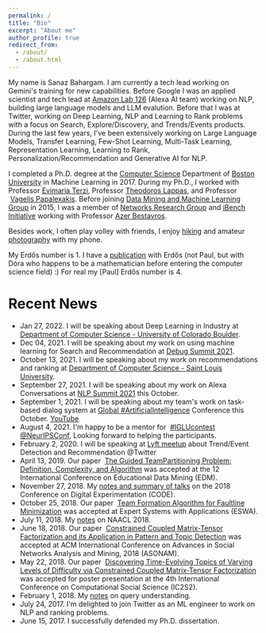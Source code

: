 ```yaml
---
permalink: /
title: "Bio"
excerpt: "About me"
author_profile: true
redirect_from: 
  - /about/
  - /about.html
---
```


My name is Sanaz Bahargam. I am currently a tech lead working on Gemini's training for new capabilities. Before Google I was an applied scientist and tech lead at [Amazon Lab 126](https://amazon.jobs/en/teams/lab126/) (Alexa AI team) working on NLP, building large language models and LLM evalution. Before that I was at Twitter, working on Deep Learning, NLP and Learning to Rank problems with a focus on Search, Explore/Discovery, and Trends/Events products. During the last few years, I've been extensively working on Large Language Models, Transfer Learning, Few-Shot Learning, Multi-Task Learning, Representation Learning, Learning to Rank, Personalization/Recommendation and Generative AI for NLP.

I completed a Ph.D. degree at the [Computer Science](http://www.cs.bu.edu/) Department of [Boston University](http://www.bu.edu/) in Machine Learning in 2017.
During my Ph.D., I worked with Professor [Evimaria Terzi](http://cs-people.bu.edu/evimaria/), Professor [Theodoros Lappas](http://tedlappas.com/), and Professor  [Vagelis Papalexakis](http://www.cs.ucr.edu/~epapalex/). Before joining [Data Mining and Machine Learning Group](http://www.bu.edu/cs/dblab/) in 2015, I was a member of [Networks Research Group](http://www.bu.edu/cs/nrg/) and [iBench Initiative](https://sites.google.com/site/ibenchbu/) working with Professor [Azer Bestavros](http://azer.bestavros.net/).

Besides work, I often play volley with friends, I enjoy [hiking](https://photos.app.goo.gl/qB9zyZesNQTKm1GXA) and amateur [photography](https://photos.app.goo.gl/GSWXzNiYngkzVQTu7) with my phone. 

My Erdős number is 1. I have a [publication](https://sanazbahargam.github.io/publication/EDM2015) with Erdős (not Paul, but with Dóra who happens to be a mathematician before entering the computer science field) :) For real my [Paul] Erdős number is 4.

Recent News
======
*   Jan 27, 2022. I will be speaking about Deep Learning in Industry at [Department of Computer Science - University of Colorado Boulder](https://home.cs.colorado.edu/~DrG/Courses/NeuralNetworksAndDeepLearning/CourseContent.html).
*   Dec 04, 2021. I will be speaking about my work on using machine learning for Search and Recommendation at [Debug Summit 2021](https://lesbianswhotech.org/debugsummit2021/).
*  October 13, 2021. I will be speaking about my work on recommendations and ranking at [Department of Computer Science - Saint Louis University](https://cs.slu.edu/~esposito/teaching/5090/schedule/index.html).
* September 27, 2021. I will be speaking about my work on Alexa Conversations at [NLP Summit 2021](https://www.nlpsummit.org/alexa-conversations-an-ai-driven-approach-for-creating-task-oriented-dialogue-systems/) this October.
* September 1, 2021. I will be speaking about my team's work on task-based dialog system at [Global #ArtificialIntelligence](http://www.globalbigdataconference.com/santa-clara/global-artificial-intelligence-virtual-conference-127/speaker-details/sanaz-bahargan-114123.html) Conference this October. [YouTube](https://www.youtube.com/watch?v=sScbpUvQYpM)
* August 4, 2021. I'm happy to be a mentor for  [#IGLUcontest @NeurIPSConf](https://www.iglu-contest.net/mentors), Looking forward to helping the participants.
* February 2, 2020. I will be speaking at [Lyft meetup](https://twitter.com/wimlds_bayarea/status/1230578670584004608?lang=ca) about Trend/Event Detection and Recommendation @Twitter
* April 13, 2019. Our paper  [The Guided TeamPartitioning Problem: Definition, Complexity, and Algorithm](https://sanazbahargam.github.io/publication/EDM2019) was accepted at the 12 International Conference on Educational Data Mining (EDM).
* November 27, 2018. My [notes and summary of talks](https://github.com/sanazbahargam/CODE2018) on the 2018 Conference on Digital Experimentation (CODE).
* October 25, 2018. Our paper  [Team Formation Algorithm for Faultline Minimization](https://sanazbahargam.github.io/publication/ESA2019) was accepted at Expert Systems with Applications (ESWA).
* July 11, 2018. My [notes](https://github.com/sanazbahargam/SanazBahargam.github.io) on NAACL 2018.
* June 18, 2018. Our paper  [Constrained Coupled Matrix-Tensor Factorization and its Application in Pattern and Topic Detection](https://sanazbahargam.github.io/publication/ASONAM2018) was accepted at ACM International Conference on Advances in Social Networks Analysis and Mining, 2018 (ASONAM).
* May 22, 2018. Our paper  [Discovering Time-Evolving Topics of Varying Levels of Difficulty via Constrained Coupled Matrix-Tensor Factorization](https://sanazbahargam.github.io/publication/IC2S22018) was accepted for poster presentation at the 4th International Conference on Computational Social Science (IC2S2).
* February 1, 2018. My [notes](https://github.com/sanazbahargam/Query-Understanding) on query understanding.
* July 24, 2017. I'm delighted to join Twitter as an ML engineer to work on NLP and ranking problems.
* June 15, 2017. I successfully defended my Ph.D. dissertation.
